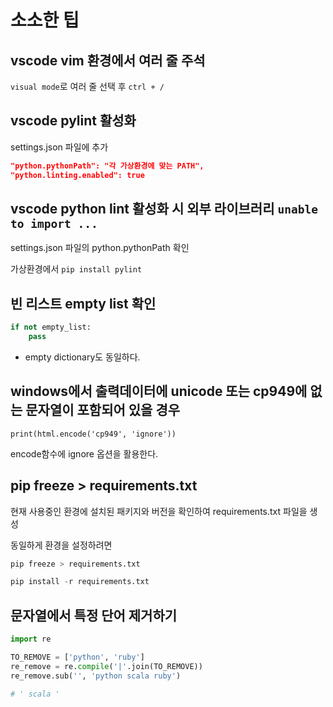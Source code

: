 # 소소한 팁

## vscode vim 환경에서 여러 줄 주석

`visual mode`로 여러 줄 선택 후 `ctrl + /`

## vscode pylint 활성화

settings.json 파일에 추가

```json
"python.pythonPath": "각 가상환경에 맞는 PATH",
"python.linting.enabled": true
```

## vscode python lint 활성화 시 외부 라이브러리 `unable to import ...`

settings.json 파일의 python.pythonPath 확인

가상환경에서 `pip install pylint`

## 빈 리스트 empty list 확인

```py
if not empty_list:
    pass
```

* empty dictionary도 동일하다.

## windows에서 출력데이터에 unicode 또는 cp949에 없는 문자열이 포함되어 있을 경우

`print(html.encode('cp949', 'ignore'))`

encode함수에 ignore 옵션을 활용한다.

## pip freeze > requirements.txt

현재 사용중인 환경에 설치된 패키지와 버전을 확인하여 requirements.txt 파일을 생성

동일하게 환경을 설정하려면

```py
pip freeze > requirements.txt

pip install -r requirements.txt
```

## 문자열에서 특정 단어 제거하기

```py
import re

TO_REMOVE = ['python', 'ruby']
re_remove = re.compile('|'.join(TO_REMOVE))
re_remove.sub('', 'python scala ruby')

# ' scala '
```